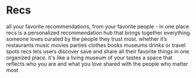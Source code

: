 # Recs
all your favorite recommendations, from your favorite people - in one place
recs is a personalized recommendation hub that brings together everything someone loves curated by the people they trust most. whether it’s restaurants music movies parties clothes books museums drinks or travel spots recs lets users discover save and share all their favorite things in one organized place.
it's like a living museum of your tastes a space that reflects who you are and what you love shared with the people who matter most
